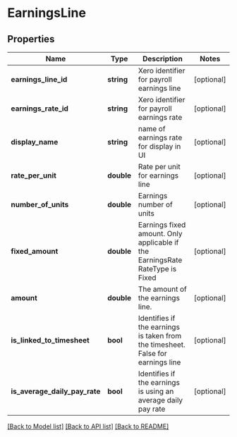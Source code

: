 # EarningsLine

## Properties
Name | Type | Description | Notes
------------ | ------------- | ------------- | -------------
**earnings_line_id** | **string** | Xero identifier for payroll earnings line | [optional] 
**earnings_rate_id** | **string** | Xero identifier for payroll earnings rate | [optional] 
**display_name** | **string** | name of earnings rate for display in UI | [optional] 
**rate_per_unit** | **double** | Rate per unit for earnings line | [optional] 
**number_of_units** | **double** | Earnings number of units | [optional] 
**fixed_amount** | **double** | Earnings fixed amount. Only applicable if the EarningsRate RateType is Fixed | [optional] 
**amount** | **double** | The amount of the earnings line. | [optional] 
**is_linked_to_timesheet** | **bool** | Identifies if the earnings is taken from the timesheet. False for earnings line | [optional] 
**is_average_daily_pay_rate** | **bool** | Identifies if the earnings is using an average daily pay rate | [optional] 

[[Back to Model list]](../README.md#documentation-for-models) [[Back to API list]](../README.md#documentation-for-api-endpoints) [[Back to README]](../README.md)



